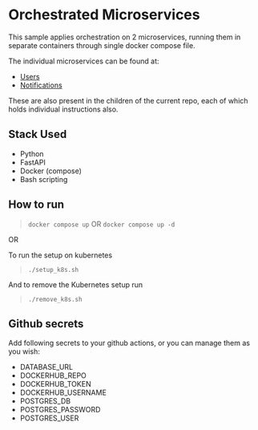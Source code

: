 # Orchestrated Microservices

This sample applies orchestration on 2 microservices, running them in separate containers through single docker compose file.

The individual microservices can be found at:

- [Users](https://github.com/Irfan-Ahmad-byte/microservice_users.git)
- [Notifications](https://github.com/Irfan-Ahmad-byte/microservice_notifications.git)

These are also present in the children of the current repo, each of which holds individual instructions also.

## Stack Used

- Python
- FastAPI
- Docker (compose)
- Bash scripting

## How to run

> `docker compose up` OR `docker compose up -d`

OR

To run the setup on kubernetes

> `./setup_k8s.sh`

And to remove the Kubernetes setup run

> `./remove_k8s.sh`


## Github secrets

Add following secrets to your github actions, or you can manage them as you wish:

- DATABASE_URL
- DOCKERHUB_REPO
- DOCKERHUB_TOKEN
- DOCKERHUB_USERNAME
- POSTGRES_DB
- POSTGRES_PASSWORD
- POSTGRES_USER